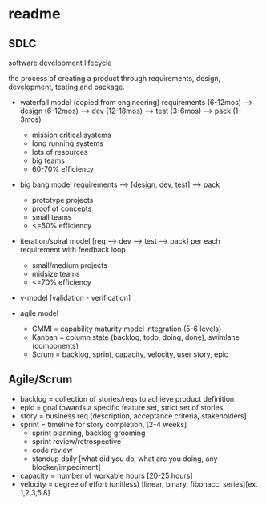 # readme

## SDLC

software development lifecycle

the process of creating a product through requirements, design, development, testing and package.

- waterfall model (copied from engineering)
  requirements (6-12mos) --> design (6-12mos) --> dev (12-18mos) --> test (3-6mos) --> pack (1-3mos)

  - mission critical systems
  - long running systems
  - lots of resources
  - big teams
  - 60-70% efficiency

- big bang model
  requirements --> [design, dev, test] --> pack

  - prototype projects
  - proof of concepts
  - small teams
  - <=50% efficiency

- iteration/spiral model
  [req --> dev --> test --> pack] per each requirement with feedback loop

  - small/medium projects
  - midsize teams
  - <=70% efficiency

- v-model
  [validation - verification]

- agile model
  - CMMI = capability maturity model integration (5-6 levels)
  - Kanban = column state (backlog, todo, doing, done), swimlane (components)
  - Scrum = backlog, sprint, capacity, velocity, user story, epic

## Agile/Scrum

- backlog = collection of stories/reqs to achieve product definition
- epic = goal towards a specific feature set, strict set of stories
- story = business req [description, acceptance criteria, stakeholders]
- sprint = timeline for story completion, [2-4 weeks]
  - sprint planning, backlog grooming
  - sprint review/retrospective
  - code review
  - standup daily [what did you do, what are you doing, any blocker/impediment]
- capacity = number of workable hours [20-25 hours]
- velocity = degree of effort (unitless) [linear, binary, fibonacci series][ex. 1,2,3,5,8]

